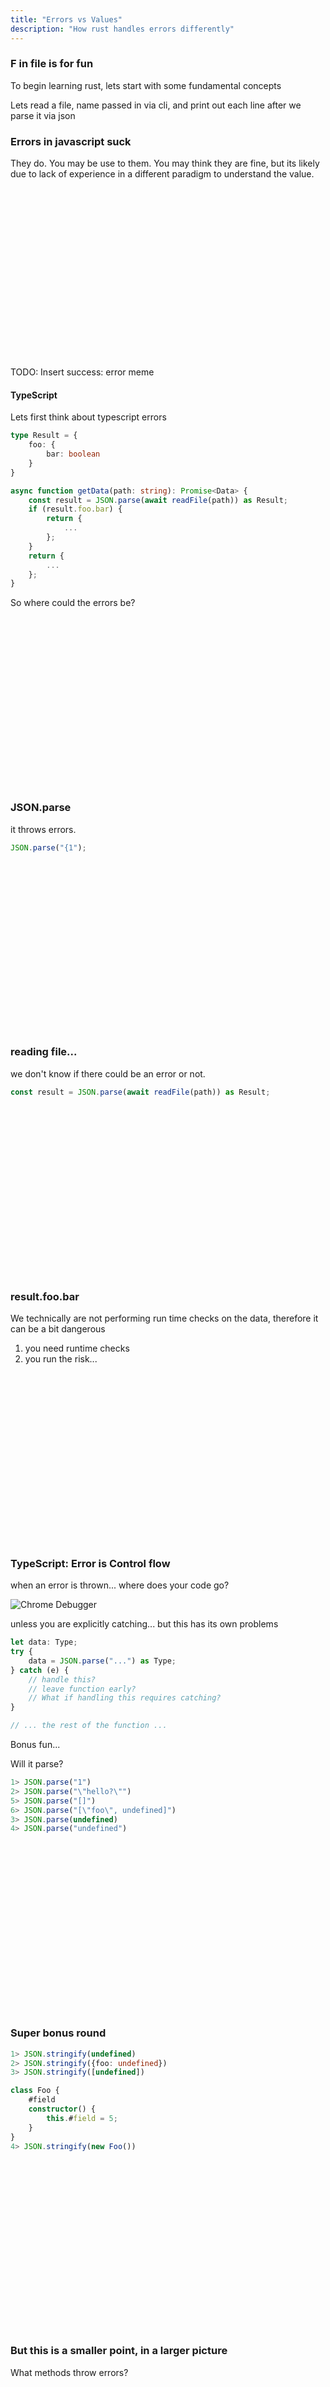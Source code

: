 ```yaml
---
title: "Errors vs Values"
description: "How rust handles errors differently"
---
```


### F in file is for fun
To begin learning rust, lets start with some fundamental concepts

Lets read a file, name passed in via cli, and print out each line after we parse
it via json

### Errors in javascript suck
They do.  You may be use to them.  You may think they are fine, but its likely
due to lack of experience in a different paradigm to understand the value.

<br />
<br />
<br />
<br />
<br />
<br />
<br />
<br />
<br />
<br />
<br />
<br />
<br />
<br />
<br />
<br />

TODO: Insert success: error meme

#### TypeScript
Lets first think about typescript errors

```typescript
type Result = {
    foo: {
        bar: boolean
    }
}

async function getData(path: string): Promise<Data> {
    const result = JSON.parse(await readFile(path)) as Result;
    if (result.foo.bar) {
        return {
            ...
        };
    }
    return {
        ...
    };
}
```

So where could the errors be?

<br />
<br />
<br />
<br />
<br />
<br />
<br />
<br />
<br />
<br />
<br />
<br />
<br />
<br />
<br />
<br />

### JSON.parse
it throws errors.

```typescript
JSON.parse("{1");
```

<br />
<br />
<br />
<br />
<br />
<br />
<br />
<br />
<br />
<br />
<br />
<br />
<br />
<br />
<br />
<br />

### reading file...
we don't know if there could be an error or not.

```typescript
const result = JSON.parse(await readFile(path)) as Result;
```

<br />
<br />
<br />
<br />
<br />
<br />
<br />
<br />
<br />
<br />
<br />
<br />
<br />
<br />
<br />
<br />

### result.foo.bar
We technically are not performing run time checks on the data, therefore it can
be a bit dangerous


1. you need runtime checks
2. you run the risk...

<br />
<br />
<br />
<br />
<br />
<br />
<br />
<br />
<br />
<br />
<br />
<br />
<br />
<br />
<br />
<br />

### TypeScript: Error is Control flow
when an error is thrown... where does your code go?

![Chrome Debugger](./images/chrome-oops.png)

unless you are explicitly catching...  but this has its own problems

```typescript
let data: Type;
try {
    data = JSON.parse("...") as Type;
} catch (e) {
    // handle this?
    // leave function early?
    // What if handling this requires catching?
}

// ... the rest of the function ...
```

Bonus fun...

Will it parse?

```typescript
1> JSON.parse("1")
2> JSON.parse("\"hello?\"")
5> JSON.parse("[]")
6> JSON.parse("[\"foo\", undefined]")
3> JSON.parse(undefined)
4> JSON.parse("undefined")
```

<br />
<br />
<br />
<br />
<br />
<br />
<br />
<br />
<br />
<br />
<br />
<br />
<br />
<br />
<br />
<br />

### Super bonus round
```typescript
1> JSON.stringify(undefined)
2> JSON.stringify({foo: undefined})
3> JSON.stringify([undefined])

class Foo {
    #field
    constructor() {
        this.#field = 5;
    }
}
4> JSON.stringify(new Foo())
```

<br />
<br />
<br />
<br />
<br />
<br />
<br />
<br />
<br />
<br />
<br />
<br />
<br />
<br />
<br />
<br />

### But this is a smaller point, in a larger picture
What methods throw errors?

<br />
<br />
<br />
<br />
<br />
<br />
<br />
<br />
<br />
<br />
<br />
<br />
<br />
<br />
<br />
<br />

### So how does Rust solve this?

<br />
<br />
<br />
<br />
<br />
<br />
<br />
<br />
<br />
<br />
<br />
<br />
<br />
<br />
<br />
<br />

### Rust: Errors as Values

install this library.  this library is a great way to make errors accessible.

```bash
cargo add anyhow
cargo add serde --features=derive
cargo add serde_json
```

creating your own errors in rust isn't hard, its just a bit more involved.  So
instead of talking about how to create errors, we are going to address how to
work with errors.

* read this from a file
```bash
touch data
```

put this data into the file.  notice one of the lines is bad json
```json
{"foo": 5}
{"foo": 6}
{"foo": 7}
{"foo: 5}
```


<br />
<br />
<br />
<br />
<br />
<br />
<br />
<br />
<br />
<br />
<br />
<br />
<br />
<br />
<br />
<br />

```rust
fn foo() -> Result<Value, Error> {
    let result = some_external_service().await?; // The question mark means i
    // don't want to handle the error
    // return it to the calling function

    //... parse json ...
    let result = serde_json::from_str(result); // <--- Result error object
    match result {
        Ok(value) => // value contains the JSON parsed object,
        Err(err) => // an err happened, so sorry, parse(undefined) doesn't exist)
    }
}
```

<br />
<br />
<br />
<br />
<br />
<br />
<br />
<br />
<br />
<br />
<br />
<br />
<br />
<br />
<br />
<br />

### What does that mean?
1. you know, by the signature, if the method throws an error
1. there is syntax to return the error (shorthand (?))
1. you can handle the error in line without returning it

<br />
<br />
<br />
<br />
<br />
<br />
<br />
<br />
<br />
<br />
<br />
<br />
<br />
<br />
<br />
<br />


